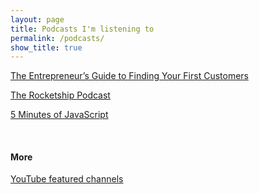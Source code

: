 ```yaml
---
layout: page
title: Podcasts I'm listening to
permalink: /podcasts/
show_title: true
---
```


[The Entrepreneur’s Guide to Finding Your First Customers](https://itunes.apple.com/us/podcast/entrepreneurs-guide-to-finding/id872932172?mt=2)

[The Rocketship Podcast](https://itunes.apple.com/us/podcast/the-rocketship-podcast/id808014240?mt=2)

[5 Minutes of JavaScript](https://itunes.apple.com/us/podcast/5-minutes-of-javascript/id775261328?mt=2)

<br>

#### More

[YouTube featured channels](https://www.youtube.com/user/pirafrank/channels?flow=list&view=60)
